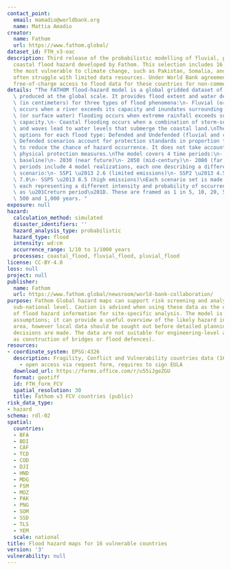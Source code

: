 ```yaml
---
contact_point:
  email: mamadio@worldbank.org
  name: Mattia Amadio
creator:
  name: Fathom
  url: https://www.fathom.global/
dataset_id: FTH_v3-oac
description: Third release of the probabilistic modelling of fluvial, pluvial and
  coastal flood hazard developed by Fathom. This selection includes 16 countries among
  the most vulnerable to climate change, such as Pakistan, Somalia, and Yemen, which
  often struggle with limited data resources. Under World Bank agreement, Fathom offers
  free-of-charge access to flood data for these countries for non-commercial use.
details: "The FATHOM flood-hazard model is a global gridded dataset of flood hazard\
  \ produced at the global scale. It provides flood extent and water depth to ground\
  \ (in centimeters) for three types of flood phenomena:\n- Fluvial (or river) flooding\
  \ occurs when a river exceeds its capacity and inundates surrounding areas.\n- Pluvial\
  \ (or surface water) flooding occurs when extreme rainfall exceeds surface drainage\
  \ capacity.\n- Coastal flooding occurs when a combination of storm-surge, tides\
  \ and waves lead to water levels that submerge the coastal land.\nThere are two\
  \ options for each flood type: Defended and Undefended (fluvial and coastal only).\
  \ Defended scenarios account for protection standards in proportion to country wealth\
  \ to reduce the chance of hazard occurrence. It does not take account location-specific\
  \ physical protection measures.\nThe model covers 4 time periods:\n- 2020 (present\
  \ baseline)\n- 2030 (near future)\n- 2050 (mid-century)\n- 2080 (far future)\nFuture\
  \ periods include 4 model realizations, each one describing a different climate\
  \ scenario:\n- SSP1 \u2013 2.6 (limited emissions)\n- SSP2 \u2013 4.5\n- SSP3 \u2013\
  \ 7.0\n- SSP5 \u2013 8.5 (high emissions)\nEach scenario set is made of 10 events\
  \ each representing a different intensity and probability of occurrence, expressed\
  \ as \u201Creturn period\u201D. These are framed as 1 in 5, 10, 20, 50, 100, 200,\
  \ 500 and 1,000 years. "
exposure: null
hazard:
  calculation_method: simulated
  disaster_identifiers: ''
  hazard_analysis_type: probabilistic
  hazard_type: flood
  intensity: wd:cm
  occurrence_range: 1/10 to 1/1000 years
  processes: coastal_flood, fluvial_flood, pluvial_flood
license: CC-BY-4.0
loss: null
project: null
publisher:
  name: Fathom
  url: https://www.fathom.global/newsroom/world-bank-collaboration/
purpose: Fathom Global hazard maps can support risk screening and analysis at the
  sub-national level. Caution is advised when using these data as the only source
  of flood hazard information for site-specific analysis. The model is driven by global
  assumptions; it can provide a useful overview of the likely hazard in a particular
  area, however local data should be sought out before detailed planning or operational
  decisions are made. The data are not suitable for engineering-level analysis (such
  as construction of bridges or flood defences).
resources:
- coordinate_system: EPSG:4326
  description: Fragility, Conflict and Vulnerability countries data (16 countries)
    - open access via request form, requires to sign EULA
  download_url: https://forms.office.com/r/u55iJgeZGU
  format: geotiff
  id: FTH_form_FCV
  spatial_resolution: 30
  title: Fathom v3 FCV countries (public)
risk_data_type:
- hazard
schema: rdl-02
spatial:
  countries:
  - BFA
  - BDI
  - CAF
  - TCD
  - COD
  - DJI
  - HND
  - MDG
  - FSM
  - MOZ
  - PAK
  - PNG
  - SOM
  - SSD
  - TLS
  - YEM
  scale: national
title: Flood hazard maps for 16 vulnerable countries
version: '3'
vulnerability: null
---
```


